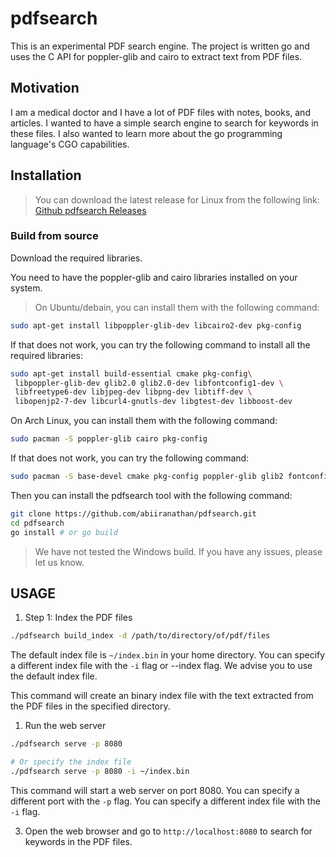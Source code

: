 # pdfsearch

This is an experimental PDF search engine. The project is written go and uses the C API for poppler-glib and cairo to extract text from PDF files.

## Motivation
I am a medical doctor and I have a lot of PDF files with notes, books, and articles. I wanted to have a simple search engine to search for keywords in these files. I also wanted to learn more about the go programming language's CGO capabilities.

## Installation

> You can download the latest release for Linux from the following link:
[Github pdfsearch Releases](https://github.com/abiiranathan/pdfsearch/releases)

### Build from source  
Download the required libraries.

You need to have the poppler-glib and cairo libraries installed on your system. 

> On Ubuntu/debain, you can install them with the following command:
```bash
sudo apt-get install libpoppler-glib-dev libcairo2-dev pkg-config
```

If that does not work, you can try the following command to install all the required libraries:
```bash
sudo apt-get install build-essential cmake pkg-config\
 libpoppler-glib-dev glib2.0 glib2.0-dev libfontconfig1-dev \
 libfreetype6-dev libjpeg-dev libpng-dev libtiff-dev \
 libopenjp2-7-dev libcurl4-gnutls-dev libgtest-dev libboost-dev
```

On Arch Linux, you can install them with the following command:

```bash
sudo pacman -S poppler-glib cairo pkg-config
```

If that does not work, you can try the following command:
```bash
sudo pacman -S base-devel cmake pkg-config poppler-glib glib2 fontconfig freetype2 libjpeg-turbo libpng libtiff libcurl-gnutls gtest boost
```


Then you can install the pdfsearch tool with the following command:

```bash
git clone https://github.com/abiiranathan/pdfsearch.git
cd pdfsearch
go install # or go build
```

> We have not tested the Windows build. If you have any issues, please let us know.

## USAGE

1. Step 1: Index the PDF files
```bash
./pdfsearch build_index -d /path/to/directory/of/pdf/files
```
The default index file is `~/index.bin` in your home directory. You can specify a different index file with the `-i` flag or --index flag. We advise you to use the default index file.

This command will create an binary index file with the text extracted from the PDF files in the specified directory.

1. Run the web server
```bash
./pdfsearch serve -p 8080

# Or specify the index file
./pdfsearch serve -p 8080 -i ~/index.bin
```

This command will start a web server on port 8080. You can specify a different port with the `-p` flag. You can specify a different index file with the `-i` flag.

3. Open the web browser and go to `http://localhost:8080` to search for keywords in the PDF files.